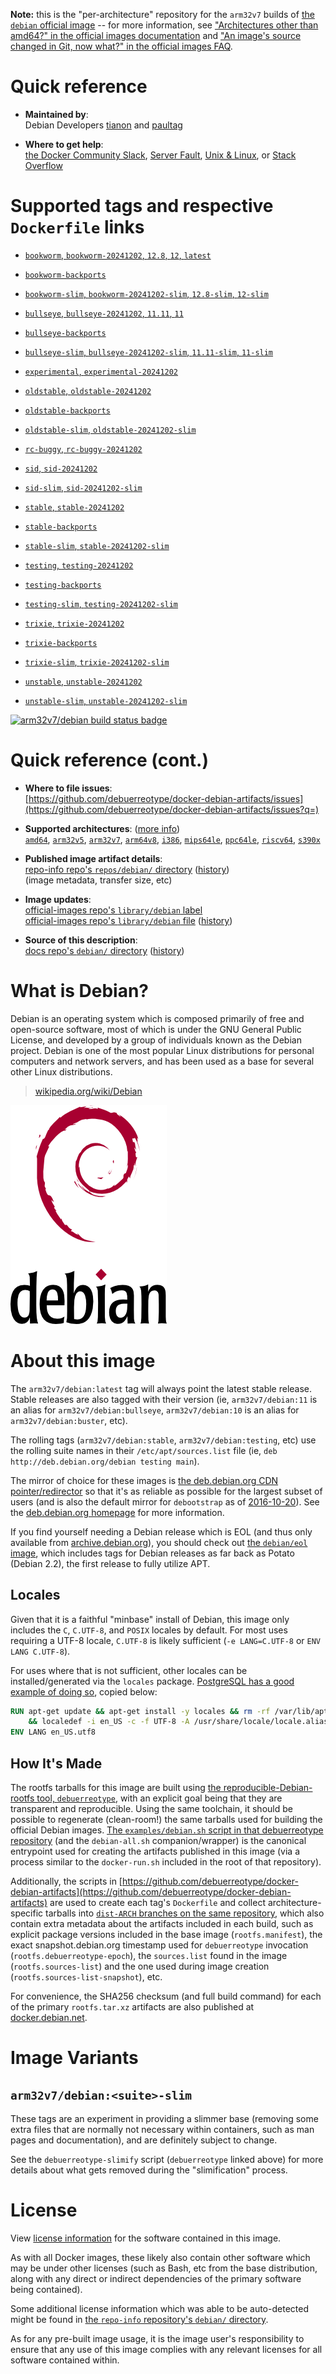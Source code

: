 <!--

********************************************************************************

WARNING:

    DO NOT EDIT "debian/README.md"

    IT IS AUTO-GENERATED

    (from the other files in "debian/" combined with a set of templates)

********************************************************************************

-->

**Note:** this is the "per-architecture" repository for the `arm32v7` builds of [the `debian` official image](https://hub.docker.com/_/debian) -- for more information, see ["Architectures other than amd64?" in the official images documentation](https://github.com/docker-library/official-images#architectures-other-than-amd64) and ["An image's source changed in Git, now what?" in the official images FAQ](https://github.com/docker-library/faq#an-images-source-changed-in-git-now-what).

# Quick reference

-	**Maintained by**:  
	Debian Developers [tianon](https://qa.debian.org/developer.php?login=tianon) and [paultag](https://qa.debian.org/developer.php?login=paultag)

-	**Where to get help**:  
	[the Docker Community Slack](https://dockr.ly/comm-slack), [Server Fault](https://serverfault.com/help/on-topic), [Unix & Linux](https://unix.stackexchange.com/help/on-topic), or [Stack Overflow](https://stackoverflow.com/help/on-topic)

# Supported tags and respective `Dockerfile` links

-	[`bookworm`, `bookworm-20241202`, `12.8`, `12`, `latest`](https://github.com/debuerreotype/docker-debian-artifacts/blob/ed656a79d29fee904c47247d5c1a3d741b9de893/bookworm/oci/index.json)

-	[`bookworm-backports`](https://github.com/debuerreotype/docker-debian-artifacts/blob/ed656a79d29fee904c47247d5c1a3d741b9de893/bookworm/backports/Dockerfile)

-	[`bookworm-slim`, `bookworm-20241202-slim`, `12.8-slim`, `12-slim`](https://github.com/debuerreotype/docker-debian-artifacts/blob/ed656a79d29fee904c47247d5c1a3d741b9de893/bookworm/slim/oci/index.json)

-	[`bullseye`, `bullseye-20241202`, `11.11`, `11`](https://github.com/debuerreotype/docker-debian-artifacts/blob/ed656a79d29fee904c47247d5c1a3d741b9de893/bullseye/oci/index.json)

-	[`bullseye-backports`](https://github.com/debuerreotype/docker-debian-artifacts/blob/ed656a79d29fee904c47247d5c1a3d741b9de893/bullseye/backports/Dockerfile)

-	[`bullseye-slim`, `bullseye-20241202-slim`, `11.11-slim`, `11-slim`](https://github.com/debuerreotype/docker-debian-artifacts/blob/ed656a79d29fee904c47247d5c1a3d741b9de893/bullseye/slim/oci/index.json)

-	[`experimental`, `experimental-20241202`](https://github.com/debuerreotype/docker-debian-artifacts/blob/ed656a79d29fee904c47247d5c1a3d741b9de893/experimental/Dockerfile)

-	[`oldstable`, `oldstable-20241202`](https://github.com/debuerreotype/docker-debian-artifacts/blob/ed656a79d29fee904c47247d5c1a3d741b9de893/oldstable/oci/index.json)

-	[`oldstable-backports`](https://github.com/debuerreotype/docker-debian-artifacts/blob/ed656a79d29fee904c47247d5c1a3d741b9de893/oldstable/backports/Dockerfile)

-	[`oldstable-slim`, `oldstable-20241202-slim`](https://github.com/debuerreotype/docker-debian-artifacts/blob/ed656a79d29fee904c47247d5c1a3d741b9de893/oldstable/slim/oci/index.json)

-	[`rc-buggy`, `rc-buggy-20241202`](https://github.com/debuerreotype/docker-debian-artifacts/blob/ed656a79d29fee904c47247d5c1a3d741b9de893/rc-buggy/Dockerfile)

-	[`sid`, `sid-20241202`](https://github.com/debuerreotype/docker-debian-artifacts/blob/ed656a79d29fee904c47247d5c1a3d741b9de893/sid/oci/index.json)

-	[`sid-slim`, `sid-20241202-slim`](https://github.com/debuerreotype/docker-debian-artifacts/blob/ed656a79d29fee904c47247d5c1a3d741b9de893/sid/slim/oci/index.json)

-	[`stable`, `stable-20241202`](https://github.com/debuerreotype/docker-debian-artifacts/blob/ed656a79d29fee904c47247d5c1a3d741b9de893/stable/oci/index.json)

-	[`stable-backports`](https://github.com/debuerreotype/docker-debian-artifacts/blob/ed656a79d29fee904c47247d5c1a3d741b9de893/stable/backports/Dockerfile)

-	[`stable-slim`, `stable-20241202-slim`](https://github.com/debuerreotype/docker-debian-artifacts/blob/ed656a79d29fee904c47247d5c1a3d741b9de893/stable/slim/oci/index.json)

-	[`testing`, `testing-20241202`](https://github.com/debuerreotype/docker-debian-artifacts/blob/ed656a79d29fee904c47247d5c1a3d741b9de893/testing/oci/index.json)

-	[`testing-backports`](https://github.com/debuerreotype/docker-debian-artifacts/blob/ed656a79d29fee904c47247d5c1a3d741b9de893/testing/backports/Dockerfile)

-	[`testing-slim`, `testing-20241202-slim`](https://github.com/debuerreotype/docker-debian-artifacts/blob/ed656a79d29fee904c47247d5c1a3d741b9de893/testing/slim/oci/index.json)

-	[`trixie`, `trixie-20241202`](https://github.com/debuerreotype/docker-debian-artifacts/blob/ed656a79d29fee904c47247d5c1a3d741b9de893/trixie/oci/index.json)

-	[`trixie-backports`](https://github.com/debuerreotype/docker-debian-artifacts/blob/ed656a79d29fee904c47247d5c1a3d741b9de893/trixie/backports/Dockerfile)

-	[`trixie-slim`, `trixie-20241202-slim`](https://github.com/debuerreotype/docker-debian-artifacts/blob/ed656a79d29fee904c47247d5c1a3d741b9de893/trixie/slim/oci/index.json)

-	[`unstable`, `unstable-20241202`](https://github.com/debuerreotype/docker-debian-artifacts/blob/ed656a79d29fee904c47247d5c1a3d741b9de893/unstable/oci/index.json)

-	[`unstable-slim`, `unstable-20241202-slim`](https://github.com/debuerreotype/docker-debian-artifacts/blob/ed656a79d29fee904c47247d5c1a3d741b9de893/unstable/slim/oci/index.json)

[![arm32v7/debian build status badge](https://img.shields.io/jenkins/s/https/doi-janky.infosiftr.net/job/multiarch/job/arm32v7/job/debian.svg?label=arm32v7/debian%20%20build%20job)](https://doi-janky.infosiftr.net/job/multiarch/job/arm32v7/job/debian/)

# Quick reference (cont.)

-	**Where to file issues**:  
	[https://github.com/debuerreotype/docker-debian-artifacts/issues](https://github.com/debuerreotype/docker-debian-artifacts/issues?q=)

-	**Supported architectures**: ([more info](https://github.com/docker-library/official-images#architectures-other-than-amd64))  
	[`amd64`](https://hub.docker.com/r/amd64/debian/), [`arm32v5`](https://hub.docker.com/r/arm32v5/debian/), [`arm32v7`](https://hub.docker.com/r/arm32v7/debian/), [`arm64v8`](https://hub.docker.com/r/arm64v8/debian/), [`i386`](https://hub.docker.com/r/i386/debian/), [`mips64le`](https://hub.docker.com/r/mips64le/debian/), [`ppc64le`](https://hub.docker.com/r/ppc64le/debian/), [`riscv64`](https://hub.docker.com/r/riscv64/debian/), [`s390x`](https://hub.docker.com/r/s390x/debian/)

-	**Published image artifact details**:  
	[repo-info repo's `repos/debian/` directory](https://github.com/docker-library/repo-info/blob/master/repos/debian) ([history](https://github.com/docker-library/repo-info/commits/master/repos/debian))  
	(image metadata, transfer size, etc)

-	**Image updates**:  
	[official-images repo's `library/debian` label](https://github.com/docker-library/official-images/issues?q=label%3Alibrary%2Fdebian)  
	[official-images repo's `library/debian` file](https://github.com/docker-library/official-images/blob/master/library/debian) ([history](https://github.com/docker-library/official-images/commits/master/library/debian))

-	**Source of this description**:  
	[docs repo's `debian/` directory](https://github.com/docker-library/docs/tree/master/debian) ([history](https://github.com/docker-library/docs/commits/master/debian))

# What is Debian?

Debian is an operating system which is composed primarily of free and open-source software, most of which is under the GNU General Public License, and developed by a group of individuals known as the Debian project. Debian is one of the most popular Linux distributions for personal computers and network servers, and has been used as a base for several other Linux distributions.

> [wikipedia.org/wiki/Debian](https://en.wikipedia.org/wiki/Debian)

![logo](https://raw.githubusercontent.com/docker-library/docs/b449be7df57e9ed9086bb5821bfb5d6cdc5d67a4/debian/logo.png)

# About this image

The `arm32v7/debian:latest` tag will always point the latest stable release. Stable releases are also tagged with their version (ie, `arm32v7/debian:11` is an alias for `arm32v7/debian:bullseye`, `arm32v7/debian:10` is an alias for `arm32v7/debian:buster`, etc).

The rolling tags (`arm32v7/debian:stable`, `arm32v7/debian:testing`, etc) use the rolling suite names in their `/etc/apt/sources.list` file (ie, `deb http://deb.debian.org/debian testing main`).

The mirror of choice for these images is [the deb.debian.org CDN pointer/redirector](https://deb.debian.org) so that it's as reliable as possible for the largest subset of users (and is also the default mirror for `debootstrap` as of [2016-10-20](https://anonscm.debian.org/cgit/d-i/debootstrap.git/commit/?id=9e8bc60ad1ccf3a25ce7890526b70059f3e770de)). See the [deb.debian.org homepage](https://deb.debian.org) for more information.

If you find yourself needing a Debian release which is EOL (and thus only available from [archive.debian.org](http://archive.debian.org)), you should check out [the `debian/eol` image](https://hub.docker.com/r/debian/eol/), which includes tags for Debian releases as far back as Potato (Debian 2.2), the first release to fully utilize APT.

## Locales

Given that it is a faithful "minbase" install of Debian, this image only includes the `C`, `C.UTF-8`, and `POSIX` locales by default. For most uses requiring a UTF-8 locale, `C.UTF-8` is likely sufficient (`-e LANG=C.UTF-8` or `ENV LANG C.UTF-8`).

For uses where that is not sufficient, other locales can be installed/generated via the `locales` package. [PostgreSQL has a good example of doing so](https://github.com/docker-library/postgres/blob/69bc540ecfffecce72d49fa7e4a46680350037f9/9.6/Dockerfile#L21-L24), copied below:

```dockerfile
RUN apt-get update && apt-get install -y locales && rm -rf /var/lib/apt/lists/* \
	&& localedef -i en_US -c -f UTF-8 -A /usr/share/locale/locale.alias en_US.UTF-8
ENV LANG en_US.utf8
```

## How It's Made

The rootfs tarballs for this image are built using [the reproducible-Debian-rootfs tool, `debuerreotype`](https://github.com/debuerreotype/debuerreotype), with an explicit goal being that they are transparent and reproducible. Using the same toolchain, it should be possible to regenerate (clean-room!) the same tarballs used for building the official Debian images. [The `examples/debian.sh` script in that debuerreotype repository](https://github.com/debuerreotype/debuerreotype/blob/master/examples/debian.sh) (and the `debian-all.sh` companion/wrapper) is the canonical entrypoint used for creating the artifacts published in this image (via a process similar to the `docker-run.sh` included in the root of that repository).

Additionally, the scripts in [https://github.com/debuerreotype/docker-debian-artifacts](https://github.com/debuerreotype/docker-debian-artifacts) are used to create each tag's `Dockerfile` and collect architecture-specific tarballs into [`dist-ARCH` branches on the same repository](https://github.com/debuerreotype/docker-debian-artifacts/branches), which also contain extra metadata about the artifacts included in each build, such as explicit package versions included in the base image (`rootfs.manifest`), the exact snapshot.debian.org timestamp used for `debuerreotype` invocation (`rootfs.debuerreotype-epoch`), the `sources.list` found in the image (`rootfs.sources-list`) and the one used during image creation (`rootfs.sources-list-snapshot`), etc.

For convenience, the SHA256 checksum (and full build command) for each of the primary `rootfs.tar.xz` artifacts are also published at [docker.debian.net](https://docker.debian.net/).

# Image Variants

## `arm32v7/debian:<suite>-slim`

These tags are an experiment in providing a slimmer base (removing some extra files that are normally not necessary within containers, such as man pages and documentation), and are definitely subject to change.

See the `debuerreotype-slimify` script (`debuerreotype` linked above) for more details about what gets removed during the "slimification" process.

# License

View [license information](https://www.debian.org/social_contract#guidelines) for the software contained in this image.

As with all Docker images, these likely also contain other software which may be under other licenses (such as Bash, etc from the base distribution, along with any direct or indirect dependencies of the primary software being contained).

Some additional license information which was able to be auto-detected might be found in [the `repo-info` repository's `debian/` directory](https://github.com/docker-library/repo-info/tree/master/repos/debian).

As for any pre-built image usage, it is the image user's responsibility to ensure that any use of this image complies with any relevant licenses for all software contained within.
